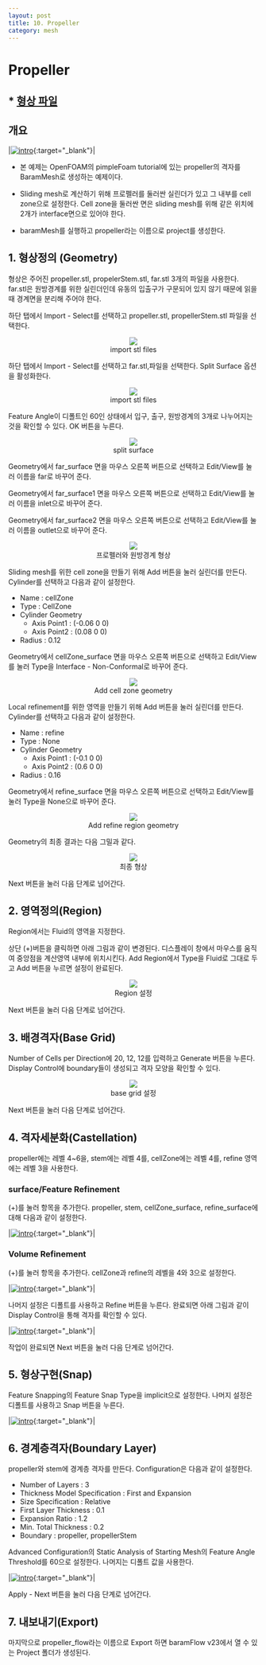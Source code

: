 ```yaml
---
layout: post
title: 10. Propeller
category: mesh
---
```



# Propeller

## * [형상 파일](https://drive.google.com/file/d/1Y0-PdoUDE6MFPLRlPVwE1Q54BMvOkn2N/view?usp=sharing) 

## 개요 

|[![intro](https://github.com/nextfoam/baram-pages/raw/main/screenshots/propeller/intro.png)](https://github.com/nextfoam/baram-pages/raw/main/screenshots/propeller/intro.png){:target="_blank"}|

* 본 예제는 OpenFOAM의 pimpleFoam tutorial에 있는 propeller의 격자를 BaramMesh로 생성하는 예제이다.

* Sliding mesh로 계산하기 위해 프로펠러를 둘러싼 실린더가 있고 그 내부를 cell zone으로 설정한다. Cell zone을 둘러싼 면은 sliding mesh를 위해 같은 위치에 2개가 interface면으로 있어야 한다.

* baramMesh를 실행하고 propeller라는 이름으로 project를 생성한다.

## 1. 형상정의 (Geometry)

형상은 주어진 propeller.stl, propelerStem.stl, far.stl 3개의 파일을 사용한다. far.stl은 원방경계를 위한 실린더인데 유동의 입출구가 구문되어 있지 않기 때문에 읽을 때 경계면을 분리해 주어야 한다. 

하단 탭에서 Import - Select를 선택하고 propeller.stl, propellerStem.stl 파일을 선택한다. 

<p align='center'>
    <img src="https://github.com/nextfoam/baram-pages/raw/main/screenshots/mesh/propeller/importSTL.png"  >
    <br> import stl files
</p>

하단 탭에서 Import - Select를 선택하고 far.stl,파일을 선택한다. Split Surface 옵션을 활성화한다.

<p align='center'>
    <img src="https://github.com/nextfoam/baram-pages/raw/main/screenshots/mesh/propeller/importSTL1.png"  >
    <br> import stl files
</p>

Feature Angle이 디폴트인 60인 상태에서 입구, 출구, 원방경계의 3개로 나누어지는 것을 확인할 수 있다. OK 버튼을 누른다. 

<p align='center'>
    <img src="https://github.com/nextfoam/baram-pages/raw/main/screenshots/mesh/propeller/importSTL2.png"  >
    <br> split surface
</p>

Geometry에서 far_surface 면을 마우스 오른쪽 버튼으로 선택하고 Edit/View를 눌러 이름을 far로 바꾸어 준다.

Geometry에서 far_surface1 면을 마우스 오른쪽 버튼으로 선택하고 Edit/View를 눌러 이름을 inlet으로 바꾸어 준다.

Geometry에서 far_surface2 면을 마우스 오른쪽 버튼으로 선택하고 Edit/View를 눌러 이름을 outlet으로 바꾸어 준다.

<p align='center'>
    <img src="https://github.com/nextfoam/baram-pages/raw/main/screenshots/mesh/propeller/geom.png"  >
    <br> 프로펠러와 원방경계 형상
</p>

Sliding mesh를 위한 cell zone을 만들기 위해 Add 버튼을 눌러 실린더를 만든다. Cylinder를 선택하고 다음과 같이 설정한다.

+ Name : cellZone
+ Type : CellZone
+ Cylinder Geometry
  + Axis Point1 : (-0.06 0 0)
  + Axis Point2 : (0.08 0 0) 
+ Radius : 0.12

Geometry에서 cellZone_surface 면을 마우스 오른쪽 버튼으로 선택하고 Edit/View를 눌러 Type을 Interface - Non-Conformal로 바꾸어 준다.

<p align='center'>
    <img src="https://github.com/nextfoam/baram-pages/raw/main/screenshots/mesh/propeller/cellZone.png"  >
    <br> Add cell zone geometry
</p>

Local refinement를 위한 영역을 만들기 위해 Add 버튼을 눌러 실린더를 만든다. Cylinder를 선택하고 다음과 같이 설정한다.

+ Name : refine
+ Type : None
+ Cylinder Geometry
  + Axis Point1 : (-0.1 0 0)
  + Axis Point2 : (0.6 0 0) 
+ Radius : 0.16


Geometry에서 refine_surface 면을 마우스 오른쪽 버튼으로 선택하고 Edit/View를 눌러 Type을 None으로 바꾸어 준다.

<p align='center'>
    <img src="https://github.com/nextfoam/baram-pages/raw/main/screenshots/mesh/propeller/refine.png"  >
    <br> Add refine region geometry
</p>

Geometry의 최종 결과는 다음 그밀과 같다.

<p align='center'>
    <img src="https://github.com/nextfoam/baram-pages/raw/main/screenshots/mesh/propeller/geom1.png"  >
    <br> 최종 형상
</p>

Next 버튼을 눌러 다음 단계로 넘어간다.


## 2. 영역정의(Region)

Region에서는 Fluid의 영역을 지정한다.

상단 (+)버튼을 클릭하면 아래 그림과 같이 변경된다. 디스플레이 창에서 마우스를 움직여 중앙점을 계산영역 내부에 위치시킨다. Add Region에서 Type을 Fluid로 그대로 두고 Add 버튼을 누르면 설정이 완료된다.

<p align='center'>
    <img src="https://github.com/nextfoam/baram-pages/raw/main/screenshots/mesh/propeller/region.png"  >
    <br> Region 설정
</p>

Next 버튼을 눌러 다음 단계로 넘어간다.


## 3. 배경격자(Base Grid)

Number of Cells per Direction에 20, 12, 12를 입력하고 Generate 버튼을 누른다. Display Control에 boundary들이 생성되고 격자 모양을 확인할 수 있다.

<p align='center'>
    <img src="https://github.com/nextfoam/baram-pages/raw/main/screenshots/mesh/propeller/baseGrid.png"  >
    <br> base grid 설정
</p>

Next 버튼을 눌러 다음 단계로 넘어간다.



## 4. 격자세분화(Castellation)

propeller에는 레벨 4~6을, stem에는 레벨 4를, cellZone에는 레벨 4를, refine 영역에는 레벨 3을 사용한다.

### surface/Feature Refinement

(+)를 눌러 항목을 추가한다. propeller, stem, cellZone_surface, refine_surface에 대해 다음과 같이 설정한다.

|[![intro](https://github.com/nextfoam/baram-pages/raw/main/screenshots/mesh/propeller/surfaceRefine.png "Surface/Feature Refinement 설정")](https://github.com/nextfoam/baram-pages/raw/main/screenshots/mesh/propeller/surfaceRefine.png){:target="_blank"}|


### Volume Refinement

(+)를 눌러 항목을 추가한다. cellZone과 refine의 레벨을 4와 3으로 설정한다.

|[![intro](https://github.com/nextfoam/baram-pages/raw/main/screenshots/mesh/propeller/volumeRefine.png "Volume Refinement 설정")](https://github.com/nextfoam/baram-pages/raw/main/screenshots/mesh/propeller/volumeRefine.png){:target="_blank"}|



나머지 설정은 디폴트를 사용하고 Refine 버튼을 누른다. 완료되면 아래 그림과 같이 Display Control을 통해 격자를 확인할 수 있다.

|[![intro](https://github.com/nextfoam/baram-pages/raw/main/screenshots/mesh/propeller/refineResult.png "Refinement 결과")](https://github.com/nextfoam/baram-pages/raw/main/screenshots/mesh/propeller/refineResult.png){:target="_blank"}|



작업이 완료되면 Next 버튼을 눌러 다음 단계로 넘어간다.



## 5. 형상구현(Snap)

Feature Snapping의 Feature Snap Type을 implicit으로 설정한다. 나머지 설정은 디폴트를 사용하고 Snap 버튼을 누른다.

|[![intro](https://github.com/nextfoam/baram-pages/raw/main/screenshots/mesh/propeller/snap.png "Snap 결과")](https://github.com/nextfoam/baram-pages/raw/main/screenshots/mesh/propeller/snap.png){:target="_blank"}|



## 6. 경계층격자(Boundary Layer)

propeller와 stem에 경계층 격자를 만든다. Configuration은 다음과 같이 설정한다.

+ Number of Layers : 3
+ Thickness Model Specification : First and Expansion
+ Size Specification : Relative
+ First Layer Thickness : 0.1
+ Expansion Ratio : 1.2
+ Min. Total Thickness : 0.2
+ Boundary : propeller, propellerStem

Advanced Configuration의 Static Analysis of Starting Mesh의 Feature Angle Threshold를 60으로 설정한다. 나머지는 디폴트 값을 사용한다.

|[![intro](https://github.com/nextfoam/baram-pages/raw/main/screenshots/mesh/propeller/layer.png "Boundary Layer 설정")](https://github.com/nextfoam/baram-pages/raw/main/screenshots/mesh/propeller/layer.png){:target="_blank"}|


Apply - Next 버튼을 눌러 다음 단계로 넘어간다.


## 7. 내보내기(Export)

마지막으로 propeller_flow라는 이름으로 Export 하면 baramFlow v23에서 열 수 있는 Project 폴더가 생성된다.
